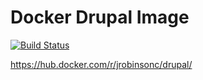 # Docker Drupal Image

[![Build Status](https://travis-ci.org/jrobinsonc/docker-drupal-image.svg?branch=master)](https://travis-ci.org/jrobinsonc/docker-drupal-image)

<https://hub.docker.com/r/jrobinsonc/drupal/>

